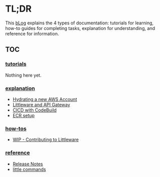 # TL;DR

This [bLog](https://www.divio.com/blog/documentation/) explains the 4 types of documentation: tutorials for learning, how-to guides for completing tasks, explanation for understanding, and reference for information.

## TOC

### [tutorials](./Notes/tutorial)

Nothing here yet.

### [explanation](./Notes/explanation)

* [Hydrating a new AWS Account](./Notes/explanation/accountHydrate.md)
* [Littleware and API Gateway](./Notes/explanation/apiGateway.md)
* [CICD with CodeBuild](./Notes/explanation/codeBuildCICD.md)
* [ECR setup](./Notes/explanation/ecrSetup.md)

### [how-tos](./Notes/howto)

* [WIP - Contributing to Littleware](./Notes/howto/littleContribute.md)

### [reference](./Notes/reference)

* [Release Notes](./Notes/reference/releaseNotes.md)
* [little commands](./Notes/reference/littleCommands.md)
